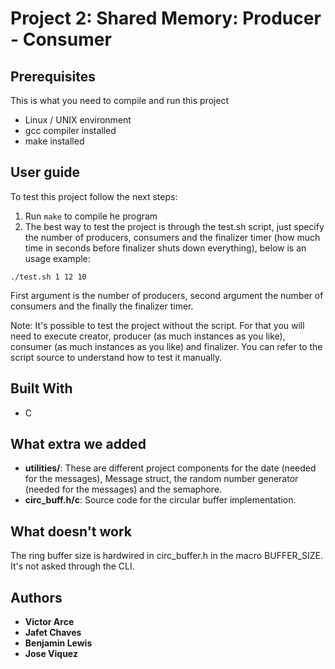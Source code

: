 # Project 2: Shared Memory: Producer - Consumer

## Prerequisites

This is what you need to compile and run this project

- Linux / UNIX environment
- gcc compiler installed
- make installed

## User guide

To test this project follow the next steps:

1. Run `make` to compile he program
2. The best way to test the project is through the test.sh script, just
specify the number of producers, consumers and the finalizer timer (how
much time in seconds before finalizer shuts down everything), below is an
usage example:

`./test.sh 1 12 10`

First argument is the number of producers, second argument the number of
consumers and the finally the finalizer timer.

Note: It's possible to test the project without the script. For that you
will need to execute creator, producer (as much instances as you like), 
consumer (as much instances as you like) and finalizer. You can refer to
the script source to understand how to test it manually. 

## Built With

* C

## What extra we added

* **utilities/**: These are different project components for the date 
(needed for the messages), Message struct, the random number generator
(needed for the messages) and the semaphore.
* **circ_buff.h/c**: Source code for the circular buffer implementation.

## What doesn't work
The ring buffer size is hardwired in circ_buffer.h in the macro
BUFFER_SIZE. It's not asked through the CLI.

## Authors
* **Victor Arce**
* **Jafet Chaves**
* **Benjamin Lewis**
* **Jose Viquez**

